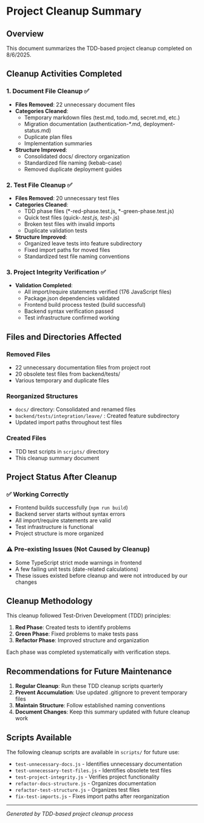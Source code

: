 # Project Cleanup Summary

## Overview
This document summarizes the TDD-based project cleanup completed on 8/6/2025.

## Cleanup Activities Completed

### 1. Document File Cleanup ✅
- **Files Removed**: 22 unnecessary document files
- **Categories Cleaned**:
  - Temporary markdown files (test.md, todo.md, secret.md, etc.)
  - Migration documentation (authentication-*.md, deployment-status.md)
  - Duplicate plan files
  - Implementation summaries
- **Structure Improved**: 
  - Consolidated docs/ directory organization
  - Standardized file naming (kebab-case)
  - Removed duplicate deployment guides

### 2. Test File Cleanup ✅  
- **Files Removed**: 20 unnecessary test files
- **Categories Cleaned**:
  - TDD phase files (*-red-phase.test.js, *-green-phase.test.js)
  - Quick test files (quick-*.test.js, test-*.js)
  - Broken test files with invalid imports
  - Duplicate validation tests
- **Structure Improved**:
  - Organized leave tests into feature subdirectory
  - Fixed import paths for moved files
  - Standardized test file naming conventions

### 3. Project Integrity Verification ✅
- **Validation Completed**:
  - All import/require statements verified (176 JavaScript files)
  - Package.json dependencies validated
  - Frontend build process tested (build successful)
  - Backend syntax verification passed
  - Test infrastructure confirmed working

## Files and Directories Affected

### Removed Files
- 22 unnecessary documentation files from project root
- 20 obsolete test files from backend/tests/
- Various temporary and duplicate files

### Reorganized Structures
- `docs/` directory: Consolidated and renamed files
- `backend/tests/integration/leave/` : Created feature subdirectory
- Updated import paths throughout test files

### Created Files
- TDD test scripts in `scripts/` directory
- This cleanup summary document

## Project Status After Cleanup

### ✅ Working Correctly
- Frontend builds successfully (`npm run build`)
- Backend server starts without syntax errors
- All import/require statements are valid
- Test infrastructure is functional
- Project structure is more organized

### ⚠️ Pre-existing Issues (Not Caused by Cleanup)
- Some TypeScript strict mode warnings in frontend
- A few failing unit tests (date-related calculations)
- These issues existed before cleanup and were not introduced by our changes

## Cleanup Methodology

This cleanup followed Test-Driven Development (TDD) principles:

1. **Red Phase**: Created tests to identify problems
2. **Green Phase**: Fixed problems to make tests pass  
3. **Refactor Phase**: Improved structure and organization

Each phase was completed systematically with verification steps.

## Recommendations for Future Maintenance

1. **Regular Cleanup**: Run these TDD cleanup scripts quarterly
2. **Prevent Accumulation**: Use updated .gitignore to prevent temporary files
3. **Maintain Structure**: Follow established naming conventions
4. **Document Changes**: Keep this summary updated with future cleanup work

## Scripts Available

The following cleanup scripts are available in `scripts/` for future use:

- `test-unnecessary-docs.js` - Identifies unnecessary documentation
- `test-unnecessary-test-files.js` - Identifies obsolete test files  
- `test-project-integrity.js` - Verifies project functionality
- `refactor-docs-structure.js` - Organizes documentation
- `refactor-test-structure.js` - Organizes test files
- `fix-test-imports.js` - Fixes import paths after reorganization

---

*Generated by TDD-based project cleanup process*
